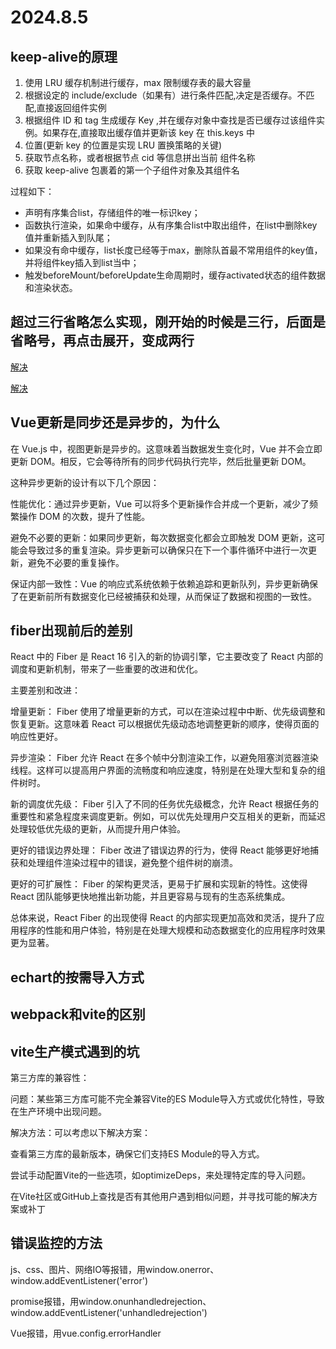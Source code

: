 # 2024.8.5

## keep-alive的原理

1. 使用  LRU 缓存机制进行缓存，max 限制缓存表的最大容量
2. 根据设定的 include/exclude（如果有）进行条件匹配,决定是否缓存。不匹配,直接返回组件实例
3. 根据组件 ID 和 tag 生成缓存  Key ,并在缓存对象中查找是否已缓存过该组件实例。如果存在,直接取出缓存值并更新该 key 在 this.keys 中
4. 位置(更新 key 的位置是实现 LRU 置换策略的关键)
5. 获取节点名称，或者根据节点 cid 等信息拼出当前 组件名称
6. 获取 keep-alive 包裹着的第一个子组件对象及其组件名

过程如下：

- 声明有序集合list，存储组件的唯一标识key；
- 函数执行渲染，如果命中缓存，从有序集合list中取出组件，在list中删除key值并重新插入到队尾；
- 如果没有命中缓存，list长度已经等于max，删除队首最不常用组件的key值，并将组件key插入到list当中；
- 触发beforeMount/beforeUpdate生命周期时，缓存activated状态的组件数据和渲染状态。


## 超过三行省略怎么实现，刚开始的时候是三行，后面是省略号，再点击展开，变成两行

[解决](https://segmentfault.com/a/1190000040030723)

[解决](https://vue3js.cn/interview/css/single_multi_line.html#%E4%BA%8C%E3%80%81%E5%AE%9E%E7%8E%B0%E6%96%B9%E5%BC%8F)

## Vue更新是同步还是异步的，为什么

在 Vue.js 中，视图更新是异步的。这意味着当数据发生变化时，Vue 并不会立即更新 DOM。相反，它会等待所有的同步代码执行完毕，然后批量更新 DOM。

这种异步更新的设计有以下几个原因：

性能优化：通过异步更新，Vue 可以将多个更新操作合并成一个更新，减少了频繁操作 DOM 的次数，提升了性能。

避免不必要的更新：如果同步更新，每次数据变化都会立即触发 DOM 更新，这可能会导致过多的重复渲染。异步更新可以确保只在下一个事件循环中进行一次更新，避免不必要的重复操作。

保证内部一致性：Vue 的响应式系统依赖于依赖追踪和更新队列，异步更新确保了在更新前所有数据变化已经被捕获和处理，从而保证了数据和视图的一致性。

## fiber出现前后的差别

React 中的 Fiber 是 React 16 引入的新的协调引擎，它主要改变了 React 内部的调度和更新机制，带来了一些重要的改进和优化。

主要差别和改进：

增量更新： Fiber 使用了增量更新的方式，可以在渲染过程中中断、优先级调整和恢复更新。这意味着 React 可以根据优先级动态地调整更新的顺序，使得页面的响应性更好。

异步渲染： Fiber 允许 React 在多个帧中分割渲染工作，以避免阻塞浏览器渲染线程。这样可以提高用户界面的流畅度和响应速度，特别是在处理大型和复杂的组件树时。

新的调度优先级： Fiber 引入了不同的任务优先级概念，允许 React 根据任务的重要性和紧急程度来调度更新。例如，可以优先处理用户交互相关的更新，而延迟处理较低优先级的更新，从而提升用户体验。

更好的错误边界处理： Fiber 改进了错误边界的行为，使得 React 能够更好地捕获和处理组件渲染过程中的错误，避免整个组件树的崩溃。

更好的可扩展性： Fiber 的架构更灵活，更易于扩展和实现新的特性。这使得 React 团队能够更快地推出新功能，并且更容易与现有的生态系统集成。

总体来说，React Fiber 的出现使得 React 的内部实现更加高效和灵活，提升了应用程序的性能和用户体验，特别是在处理大规模和动态数据变化的应用程序时效果更为显著。

## echart的按需导入方式

## webpack和vite的区别

## vite生产模式遇到的坑

第三方库的兼容性：

问题：某些第三方库可能不完全兼容Vite的ES Module导入方式或优化特性，导致在生产环境中出现问题。

解决方法：可以考虑以下解决方案：

查看第三方库的最新版本，确保它们支持ES Module的导入方式。

尝试手动配置Vite的一些选项，如optimizeDeps，来处理特定库的导入问题。

在Vite社区或GitHub上查找是否有其他用户遇到相似问题，并寻找可能的解决方案或补丁

## 错误监控的方法

js、css、图片、网络IO等报错，用window.onerror、window.addEventListener('error')

promise报错，用window.onunhandledrejection、window.addEventListener('unhandledrejection')

Vue报错，用vue.config.errorHandler